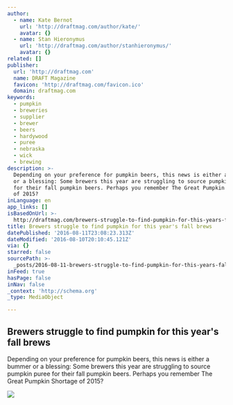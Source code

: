 ```yaml
---
author:
  - name: Kate Bernot
    url: 'http://draftmag.com/author/kate/'
    avatar: {}
  - name: Stan Hieronymus
    url: 'http://draftmag.com/author/stanhieronymus/'
    avatar: {}
related: []
publisher:
  url: 'http://draftmag.com'
  name: DRAFT Magazine
  favicon: 'http://draftmag.com/favicon.ico'
  domain: draftmag.com
keywords:
  - pumpkin
  - breweries
  - supplier
  - brewer
  - beers
  - hardywood
  - puree
  - nebraska
  - wick
  - brewing
description: >-
  Depending on your preference for pumpkin beers, this news is either a bummer
  or a blessing: Some brewers this year are struggling to source pumpkin puree
  for their fall pumpkin beers. Perhaps you remember The Great Pumpkin Shortage
  of 2015?
inLanguage: en
app_links: []
isBasedOnUrl: >-
  http://draftmag.com/brewers-struggle-to-find-pumpkin-for-this-years-fall-brews/
title: Brewers struggle to find pumpkin for this year's fall brews
datePublished: '2016-08-11T23:08:23.313Z'
dateModified: '2016-08-10T20:10:45.121Z'
via: {}
starred: false
sourcePath: >-
  _posts/2016-08-11-brewers-struggle-to-find-pumpkin-for-this-years-fall-brews.md
inFeed: true
hasPage: false
inNav: false
_context: 'http://schema.org'
_type: MediaObject

---
```

<article style=""><h1>Brewers struggle to find pumpkin for this year's fall brews</h1><p>Depending on your preference for pumpkin beers, this news is either a bummer or a blessing: Some brewers this year are struggling to source pumpkin puree for their fall pumpkin beers. Perhaps you remember The Great Pumpkin Shortage of 2015?</p><img src="http://draftmag.com/wp-content/uploads/2016/08/Instagram_20151029_1230.jpg" /></article>